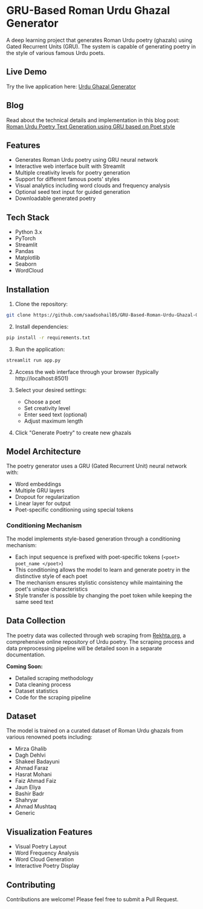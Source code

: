 # GRU-Based Roman Urdu Ghazal Generator

A deep learning project that generates Roman Urdu poetry (ghazals) using Gated Recurrent Units (GRU). The system is capable of generating poetry in the style of various famous Urdu poets.

## Live Demo
Try the live application here: [Urdu Ghazal Generator](https://urdughazalgenerator.streamlit.app/)

## Blog
Read about the technical details and implementation in this blog post: [Roman Urdu Poetry Text Generation using GRU based on Poet style](https://medium.com/@basil451287/roman-Urdu-poetry-text-generation-using-GRU-based-on-poet-style-23a5b4fbfccb)

## Features

- Generates Roman Urdu poetry using GRU neural network
- Interactive web interface built with Streamlit
- Multiple creativity levels for poetry generation
- Support for different famous poets' styles
- Visual analytics including word clouds and frequency analysis
- Optional seed text input for guided generation
- Downloadable generated poetry

## Tech Stack

- Python 3.x
- PyTorch
- Streamlit
- Pandas
- Matplotlib
- Seaborn
- WordCloud

## Installation

1. Clone the repository:
```bash
git clone https://github.com/saadsohail05/GRU-Based-Roman-Urdu-Ghazal-Generation.git
```

2. Install dependencies:
```bash
pip install -r requirements.txt
```

3. Run the application:
```bash
streamlit run app.py
```

2. Access the web interface through your browser (typically http://localhost:8501)

3. Select your desired settings:
   - Choose a poet
   - Set creativity level
   - Enter seed text (optional)
   - Adjust maximum length
   
4. Click "Generate Poetry" to create new ghazals

## Model Architecture

The poetry generator uses a GRU (Gated Recurrent Unit) neural network with:
- Word embeddings
- Multiple GRU layers
- Dropout for regularization
- Linear layer for output
- Poet-specific conditioning using special tokens

### Conditioning Mechanism

The model implements style-based generation through a conditioning mechanism:
- Each input sequence is prefixed with poet-specific tokens (`<poet> poet_name </poet>`)
- This conditioning allows the model to learn and generate poetry in the distinctive style of each poet
- The mechanism ensures stylistic consistency while maintaining the poet's unique characteristics
- Style transfer is possible by changing the poet token while keeping the same seed text

## Data Collection
The poetry data was collected through web scraping from [Rekhta.org](https://rekhta.org), a comprehensive online repository of Urdu poetry. The scraping process and data preprocessing pipeline will be detailed soon in a separate documentation.

**Coming Soon:**
- Detailed scraping methodology
- Data cleaning process
- Dataset statistics
- Code for the scraping pipeline

## Dataset

The model is trained on a curated dataset of Roman Urdu ghazals from various renowned poets including:
- Mirza Ghalib
- Dagh Dehlvi
- Shakeel Badayuni
- Ahmad Faraz
- Hasrat Mohani
- Faiz Ahmad Faiz
- Jaun Eliya
- Bashir Badr
- Shahryar
- Ahmad Mushtaq
- Generic

## Visualization Features

- Visual Poetry Layout
- Word Frequency Analysis
- Word Cloud Generation
- Interactive Poetry Display

## Contributing

Contributions are welcome! Please feel free to submit a Pull Request.

